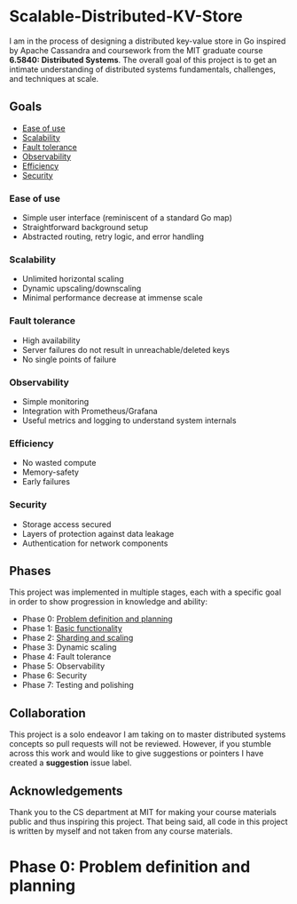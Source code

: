 # Scalable-Distributed-KV-Store
I am in the process of designing a distributed key-value store in Go inspired by Apache Cassandra and coursework from the MIT graduate course **6.5840: Distributed Systems**.
The overall goal of this project is to get an intimate understanding of distributed systems fundamentals, challenges, and techniques at scale.

## Goals
- [Ease of use](#ease-of-use)
- [Scalability](#scalability)
- [Fault tolerance](#fault-tolerance)
- [Observability](#observability)
- [Efficiency](#efficiency)
- [Security](#security)

### Ease of use
- Simple user interface (reminiscent of a standard Go map)
- Straightforward background setup
- Abstracted routing, retry logic, and error handling

### Scalability
- Unlimited horizontal scaling
- Dynamic upscaling/downscaling
- Minimal performance decrease at immense scale

### Fault tolerance
- High availability
- Server failures do not result in unreachable/deleted keys
- No single points of failure

### Observability
- Simple monitoring
- Integration with Prometheus/Grafana
- Useful metrics and logging to understand system internals

### Efficiency
- No wasted compute
- Memory-safety
- Early failures

### Security
- Storage access secured
- Layers of protection against data leakage
- Authentication for network components

## Phases
This project was implemented in multiple stages, each with a specific goal in order to show progression in knowledge and ability:
- Phase 0: [Problem definition and planning](#phase-0-problem-definition-and-planning)
- Phase 1: [Basic functionality](https://github.com/fostercm/Scalable-Distributed-KV-Store/tree/Phase-1-Basic-Functionality)
- Phase 2: [Sharding and scaling](https://github.com/fostercm/Scalable-Distributed-KV-Store/tree/Phase-2-Sharding/Scaling)
- Phase 3: Dynamic scaling
- Phase 4: Fault tolerance
- Phase 5: Observability
- Phase 6: Security
- Phase 7: Testing and polishing

## Collaboration
This project is a solo endeavor I am taking on to master distributed systems concepts so pull requests will not be reviewed.
However, if you stumble across this work and would like to give suggestions or pointers I have created a **suggestion** issue label.

## Acknowledgements
Thank you to the CS department at MIT for making your course materials public and thus inspiring this project.
That being said, all code in this project is written by myself and not taken from any course materials.

# Phase 0: Problem definition and planning
